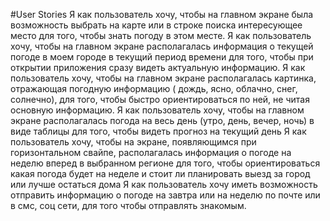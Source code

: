 #User Stories
Я как пользователь хочу, чтобы на главном экране была возможность выбрать на карте или в строке поиска интересующее место
для того, чтобы знать погоду в этом месте.
Я как пользователь хочу, чтобы  на главном экране располагалась информация о текущей погоде в моем городе
в текущий период времени для того, чтобы при открытии приложения сразу видеть актуальную информацию.
Я как пользователь хочу, чтобы на главном экране располагалась картинка, 
отражающая погодную информацию ( дождь, ясно, облачно, снег, солнечно), для того, чтобы быстро ориентироваться по ней, не читая основную информацию.
Я как пользователь хочу, чтобы на главном экране располагалась погода на весь день (утро, день, вечер, ночь)
в виде таблицы для того, чтобы видеть прогноз на текущий день
Я как пользователь хочу, чтобы на экране, появляющимся при горизонтальном свайпе, располагалась информация о погоде на неделю вперед в выбранном регионе
для того, чтобы ориентироваться какая  погода будет на неделе и стоит ли планировать выезд за город или лучше остаться дома
Я как пользователь хочу иметь возможность отправить информацию о погоде на завтра или на неделю по почте или в смс, соц сети, 
для того чтобы отправлять знакомым.






